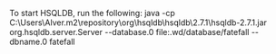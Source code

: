 To start HSQLDB, run the following:
java -cp C:\Users\Alver\.m2\repository\org\hsqldb\hsqldb\2.7.1\hsqldb-2.7.1.jar org.hsqldb.server.Server --database.0 file:.wd/database/fatefall --dbname.0 fatefall